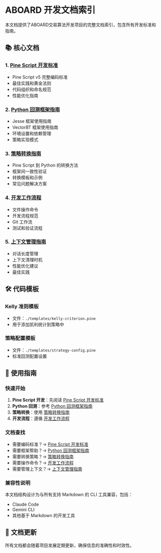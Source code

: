 # ABOARD 开发文档索引

本文档提供了ABOARD交易算法开发项目的完整文档索引，包含所有开发标准和指南。

## 📚 核心文档

### 1. [Pine Script 开发标准](./pine-script-standards.md)
- Pine Script v5 完整编码标准
- 最佳实践和黄金法则
- 代码组织和命名规范
- 性能优化指南

### 2. [Python 回测框架指南](./python-frameworks-guide.md)
- Jesse 框架使用指南
- VectorBT 框架使用指南
- 环境设置和依赖管理
- 策略实现模式

### 3. [策略转换指南](./strategy-conversion-guide.md)
- Pine Script 到 Python 的转换方法
- 框架间一致性验证
- 转换模板和示例
- 常见问题解决方案

### 4. [开发工作流程](./development-workflow.md)
- 文件操作命令
- 开发流程规范
- Git 工作流
- 测试和验证流程

### 5. [上下文管理指南](./context-management-guide.md)
- 对话长度管理
- 上下文清理时机
- 性能优化建议
- 最佳实践

## 🛠️ 代码模板

### Kelly 准则模板
- 文件：`./templates/kelly-criterion.pine`
- 用于添加凯利统计到策略中

### 策略配置模板
- 文件：`./templates/strategy-config.pine`
- 标准回测配置设置

## 📖 使用指南

### 快速开始
1. **Pine Script 开发**：先阅读 [Pine Script 开发标准](./pine-script-standards.md)
2. **Python 回测**：参考 [Python 回测框架指南](./python-frameworks-guide.md)
3. **策略转换**：使用 [策略转换指南](./strategy-conversion-guide.md)
4. **开发流程**：遵循 [开发工作流程](./development-workflow.md)

### 文档查找
- 需要编码标准？→ [Pine Script 开发标准](./pine-script-standards.md)
- 需要框架帮助？→ [Python 回测框架指南](./python-frameworks-guide.md)
- 需要转换策略？→ [策略转换指南](./strategy-conversion-guide.md)
- 需要操作命令？→ [开发工作流程](./development-workflow.md)
- 需要管理上下文？→ [上下文管理指南](./context-management-guide.md)

### 兼容性说明
本文档结构设计为与所有支持 Markdown 的 CLI 工具兼容，包括：
- Claude Code
- Gemini CLI
- 其他基于 Markdown 的开发工具

## 🔄 文档更新
所有文档都会随着项目发展定期更新，确保信息的准确性和时效性。
